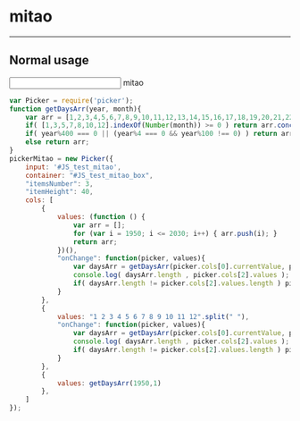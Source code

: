 # mitao

---
<style> 
    input { width: 200px; } 
    #JS_test_mitao_box { width: 237px; margin: 0 auto; }
    .basescroller-current-indicator-all { width: 238px; border-radius: 3px; border: 1px solid #8a8a8a; }
    .basescroller-current-indicator { border-top: 1px solid #8a8a8a; border-bottom: 1px solid #8a8a8a; }
    .basescroller-selected { color: #ff6086; }
</style>
<script type="text/javascript" src="http://assist.work.bzdev.net/common/js/logger.js"></script>

## Normal usage

<input type="text" id="JS_test_mitao" placeholder="">
mitao
<div id="JS_test_mitao_box" style=" width: 240px; margin: 0 auto;"></div>


````javascript
var Picker = require('picker');
function getDaysArr(year, month){
    var arr = [1,2,3,4,5,6,7,8,9,10,11,12,13,14,15,16,17,18,19,20,21,22,23,24,25,26,27,28];
    if( [1,3,5,7,8,10,12].indexOf(Number(month)) >= 0 ) return arr.concat([29,30,31]);
    if( year%400 === 0 || (year%4 === 0 && year%100 !== 0) ) return arr.concat([29]);
    else return arr;
}
pickerMitao = new Picker({
    input: '#JS_test_mitao',
    container: "#JS_test_mitao_box",
    "itemsNumber": 3,
    "itemHeight": 40,
    cols: [
        {
            values: (function () {
                var arr = [];
                for (var i = 1950; i <= 2030; i++) { arr.push(i); }
                return arr;
            })(),
            "onChange": function(picker, values){
                var daysArr = getDaysArr(picker.cols[0].currentValue, picker.cols[1].currentValue);
                console.log( daysArr.length , picker.cols[2].values );
                if( daysArr.length != picker.cols[2].values.length ) picker.cols[2].replaceValues(daysArr);
            }
        },
        {
            values: "1 2 3 4 5 6 7 8 9 10 11 12".split(" "),
            "onChange": function(picker, values){
                var daysArr = getDaysArr(picker.cols[0].currentValue, picker.cols[1].currentValue);
                console.log( daysArr.length , picker.cols[2].values );
                if( daysArr.length != picker.cols[2].values.length ) picker.cols[2].replaceValues(daysArr);
            }
        },
        {
            values: getDaysArr(1950,1)
        },
    ]
});


````
